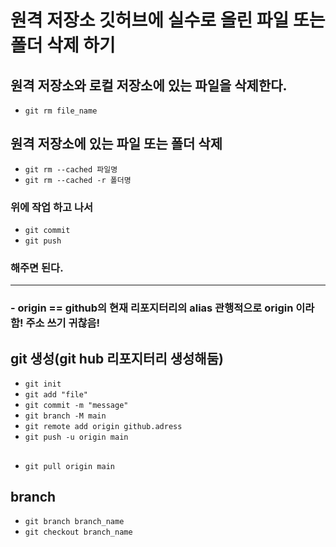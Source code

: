 
# 원격 저장소 깃허브에 실수로 올린 파일 또는 폴더 삭제 하기

## 원격 저장소와 로컬 저장소에 있는 파일을 삭제한다.
- `git rm file_name`

## 원격 저장소에 있는 파일 또는 폴더 삭제
- `git rm --cached 파일명`
- `git rm --cached -r 폴더명`

### 위에 작업 하고 나서 
- `git commit`
- `git push`  
### 해주면 된다.
___

### - origin == github의 현재 리포지터리의 alias 관행적으로 origin 이라 함! 주소 쓰기 귀찮음!

## git 생성(git hub 리포지터리 생성해둠)
- `git init`
- `git add "file"`
- `git commit -m "message"`
- `git branch -M main`
- `git remote add origin github.adress` 
- `git push -u origin main`

##
- `git pull origin main`

## branch
- `git branch branch_name`
- `git checkout branch_name`


